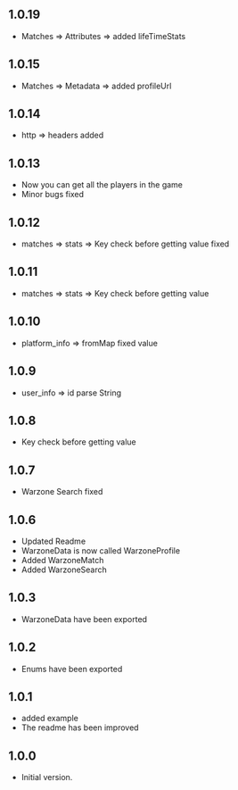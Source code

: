 ## 1.0.19
- Matches => Attributes => added lifeTimeStats

## 1.0.15
- Matches => Metadata => added profileUrl

## 1.0.14
- http => headers added

## 1.0.13
- Now you can get all the players in the game
- Minor bugs fixed

## 1.0.12
- matches => stats => Key check before getting value fixed

## 1.0.11
- matches => stats => Key check before getting value 

## 1.0.10
- platform_info => fromMap fixed value

## 1.0.9
- user_info => id parse String

## 1.0.8
- Key check before getting value

## 1.0.7
- Warzone Search fixed

## 1.0.6
- Updated Readme
- WarzoneData is now called WarzoneProfile
- Added WarzoneMatch
- Added WarzoneSearch

## 1.0.3
- WarzoneData have been exported

## 1.0.2
- Enums have been exported

## 1.0.1
- added example
- The readme has been improved

## 1.0.0
- Initial version.